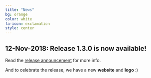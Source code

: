 ```yaml
---
title: "News"
bg: orange
color: white
fa-icon: exclamation
style: center
---
```


## **12-Nov-2018:**  Release 1.3.0 is now available!

Read the [release announcement](https://sourceforge.net/p/jgrapht/news/2018/11/jgrapht-version-130-released/) for more info.

And to celebrate the release, we have a new **website** and **logo** :)
